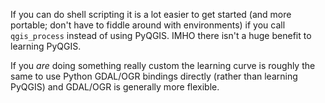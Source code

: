 If you can do shell scripting it is a lot easier to get started (and more portable; don't have to fiddle around with environments) if you call `qgis_process` instead of using PyQGIS. IMHO there isn't a huge benefit to learning PyQGIS. 

If you _are_ doing something really custom the learning curve is roughly the same to use Python GDAL/OGR bindings directly (rather than learning PyQGIS) and GDAL/OGR is generally more flexible.
